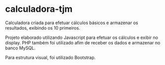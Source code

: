 # calculadora-tjm

Calculadora criada para efetuar cálculos básicos e armazenar os resultados, exibindo os 10 primeiros.

Projeto elaborado utilizando Javascript para efetuar os cálculos e exibir no display. 
PHP também foi utilizado afim de receber os dados e armazenar no banco MySQL.

Para estrutura visual, foi utilizado Bootstrap.
